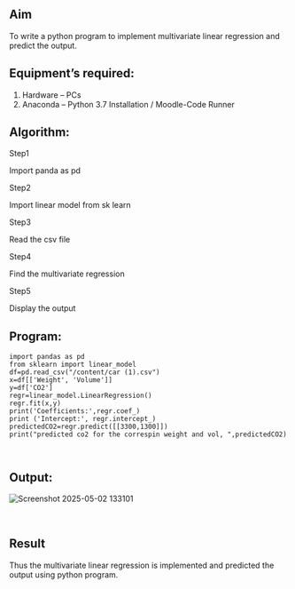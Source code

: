 ## Aim
To write a python program to implement multivariate linear regression and predict the output.
## Equipment’s required:
1.	Hardware – PCs
2.	Anaconda – Python 3.7 Installation / Moodle-Code Runner
## Algorithm:
Step1

Import panda as pd

Step2

Import linear model from sk learn

Step3

Read the csv file

Step4

Find the multivariate regression

Step5

Display the output

## Program:
```
import pandas as pd 
from sklearn import linear_model 
df=pd.read_csv("/content/car (1).csv") 
x=df[['Weight', 'Volume']] 
y=df['CO2'] 
regr=linear_model.LinearRegression() 
regr.fit(x,y)  
print('Coefficients:',regr.coef_) 
print ('Intercept:', regr.intercept_) 
predictedCO2=regr.predict([[3300,1300]]) 
print("predicted co2 for the correspin weight and vol, ",predictedCO2)



```
## Output:
![Screenshot 2025-05-02 133101](https://github.com/user-attachments/assets/ff7f1cee-b49f-4e87-8a3d-ae4ecb50836d)




<br>

## Result
Thus the multivariate linear regression is implemented and predicted the output using python program.
